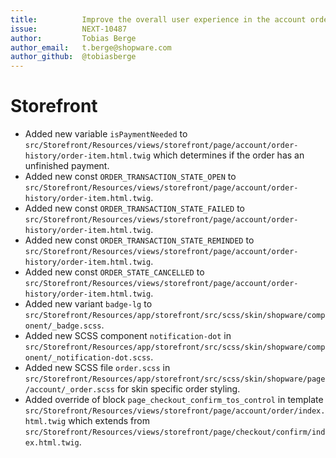 ```yaml
---
title:          Improve the overall user experience in the account order overview
issue:          NEXT-10487
author:         Tobias Berge
author_email:   t.berge@shopware.com
author_github:  @tobiasberge
---
```

# Storefront
* Added new variable `isPaymentNeeded` to `src/Storefront/Resources/views/storefront/page/account/order-history/order-item.html.twig` which determines if the order has an unfinished payment.
* Added new const `ORDER_TRANSACTION_STATE_OPEN` to `src/Storefront/Resources/views/storefront/page/account/order-history/order-item.html.twig`.
* Added new const `ORDER_TRANSACTION_STATE_FAILED` to `src/Storefront/Resources/views/storefront/page/account/order-history/order-item.html.twig`.
* Added new const `ORDER_TRANSACTION_STATE_REMINDED` to `src/Storefront/Resources/views/storefront/page/account/order-history/order-item.html.twig`.
* Added new const `ORDER_STATE_CANCELLED` to `src/Storefront/Resources/views/storefront/page/account/order-history/order-item.html.twig`.
* Added new variant `badge-lg` to `src/Storefront/Resources/app/storefront/src/scss/skin/shopware/component/_badge.scss`.
* Added new SCSS component `notification-dot` in `src/Storefront/Resources/app/storefront/src/scss/skin/shopware/component/_notification-dot.scss`.
* Added new SCSS file `order.scss` in `src/Storefront/Resources/app/storefront/src/scss/skin/shopware/page/account/_order.scss` for skin specific order styling.
* Added override of block `page_checkout_confirm_tos_control` in template `src/Storefront/Resources/views/storefront/page/account/order/index.html.twig` which extends from `src/Storefront/Resources/views/storefront/page/checkout/confirm/index.html.twig`.
